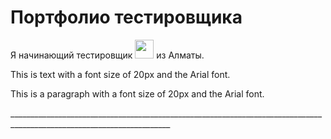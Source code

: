 # Портфолио тестировщика
Я начинающий тестировщик <img src="https://media.giphy.com/media/WUlplcMpOCEmTGBtBW/giphy.gif" width="30"> из Алматы.


<span class="my-class">This is text with a font size of 20px and the Arial font.</span>
<p class="my-class">This is a paragraph with a font size of 20px and the Arial font.</span>

______________________________________________________________________________________________________________________</p>
